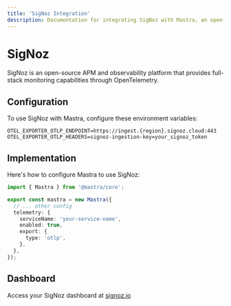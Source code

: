 ```yaml
---
title: 'SigNoz Integration'
description: Documentation for integrating SigNoz with Mastra, an open-source APM and observability platform providing full-stack monitoring through OpenTelemetry.
---
```


# SigNoz

SigNoz is an open-source APM and observability platform that provides full-stack monitoring capabilities through OpenTelemetry.

## Configuration

To use SigNoz with Mastra, configure these environment variables:

```env
OTEL_EXPORTER_OTLP_ENDPOINT=https://ingest.{region}.signoz.cloud:443
OTEL_EXPORTER_OTLP_HEADERS=signoz-ingestion-key=your_signoz_token
```

## Implementation

Here's how to configure Mastra to use SigNoz:

```typescript
import { Mastra } from '@mastra/core';

export const mastra = new Mastra({
  // ... other config
  telemetry: {
    serviceName: 'your-service-name',
    enabled: true,
    export: {
      type: 'otlp',
    },
  },
});
```

## Dashboard

Access your SigNoz dashboard at [signoz.io](https://signoz.io/)
